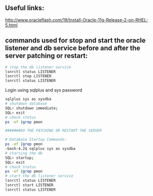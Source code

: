 ## Useful links:

http://www.oracleflash.com/19/Install-Oracle-11g-Release-2-on-RHEL-5.html


## commands used for stop and start the oracle listener and db service before and after the server patching or restart:

```bash
# stop the db listener service
lsnrctl status LISTENER
lsnrctl stop LISTENER
lsnrctl status LISTENER
```
Login using sqlplus and sys password
```bash
sqlplus sys as sysdba
# shutdown database
SQL> shutdown immediate;
SQL> exit
# check status
ps -ef |grep pmon

#######DO THE PATCHING OR RESTART THE SERVER

# Database Startup Commands:
ps -ef |grep pmon
-bash-4.2$ sqlplus sys as sysdba
# starting the db
SQL> startup;
SQL> exit
# check status
ps -ef |grep pmon
# start the db listener service
lsnrctl status LISTENER
lsnrctl start LISTENER
lsnrctl status LISTENER